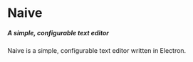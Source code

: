 # Naive
##### A simple, configurable text editor

Naive is a simple, configurable text editor written in Electron.
